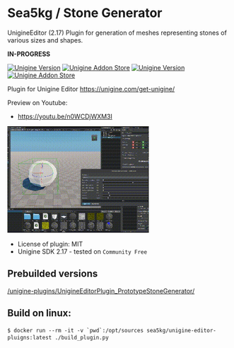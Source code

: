 # Sea5kg / Stone Generator

UnigineEditor (2.17) Plugin for generation of meshes representing stones of various sizes and shapes.

**IN-PROGRESS**

[![Unigine Version](https://img.shields.io/badge/Unigine-2.17-yellow.svg)](https://developer.unigine.com/en/docs/2.17/) [![Unigine Addon Store](https://img.shields.io/badge/Unigine-AddonStore-black.svg)](https://store.unigine.com/add-on/1ee2ef39-4458-6124-aefe-dbe1b97903ce/description) [![Unigine Version](https://img.shields.io/badge/Youtube-Playlist-red.svg)](https://youtube.com/playlist?list=PL-Ky59xTi1WRCFocly-FhrFLLKwdbqEkO&feature=shared) [![Unigine Addon Store](https://img.shields.io/badge/Telegram-Sea5kgStoneGenerator-blue.svg)](https://t.me/s/Sea5kgStoneGenerator)



Plugin for Unigine Editor https://unigine.com/get-unigine/

Preview on Youtube:
- https://youtu.be/n0WCDjWXM3I

![preview](preview.gif)



* License of plugin: MIT
* Unigine SDK 2.17 - tested on `Community Free`


## Prebuilded versions

[/unigine-plugins/UnigineEditorPlugin_PrototypeStoneGenerator/](https://sea5kg.ru/files/unigine-plugins/UnigineEditorPlugin_PrototypeStoneGenerator/)


## Build on linux:

```
$ docker run --rm -it -v `pwd`:/opt/sources sea5kg/unigine-editor-pluigns:latest ./build_plugin.py
```
